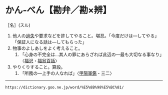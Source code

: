 # かん‐べん【勘弁／勘×辨】

［名］(スル)
1. 他人の[過失](https://dictionary.goo.ne.jp/word/%E9%81%8E%E5%A4%B1/#jn-40528)や要求などを許してやること。堪忍。「今度だけは―してやる」「保証人になる話は―してもらった」
2. 物事のよしあしをよく考えること。    
    1.  「心身の不完全は…其人の罪にあらざれば此辺の―最も大切なる事なり」〈[福沢](https://dictionary.goo.ne.jp/word/person/%E7%A6%8F%E6%B2%A2%E8%AB%AD%E5%90%89/#jn-191633)・[福翁百話](https://dictionary.goo.ne.jp/word/%E7%A6%8F%E7%BF%81%E7%99%BE%E8%A9%B1/#jn-191541)〉
3. やりくりすること。算段。    
    1.  「所務の―上手の人なれば」〈[甲陽軍鑑](https://dictionary.goo.ne.jp/word/%E7%94%B2%E9%99%BD%E8%BB%8D%E9%91%91/#jn-75352)・三二〉

---
`https://dictionary.goo.ne.jp/word/%E5%8B%98%E5%BC%81/`